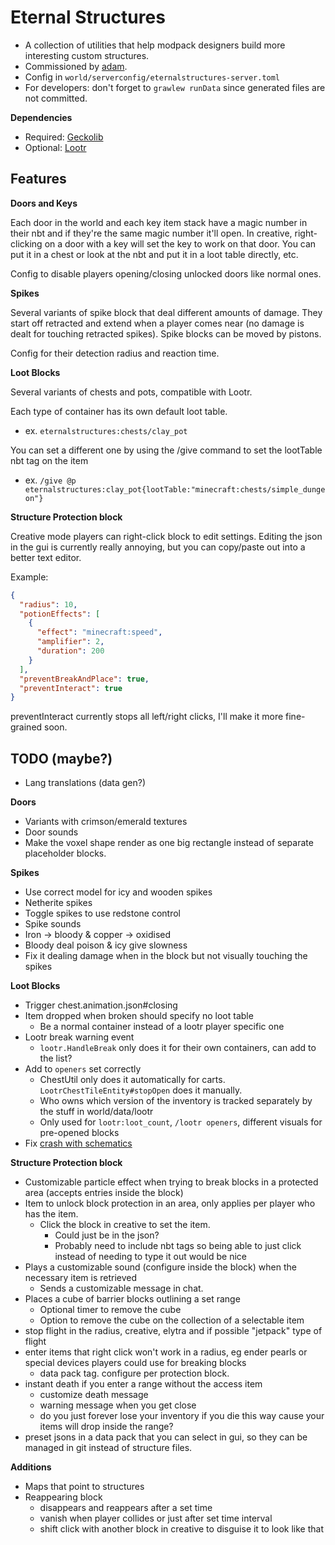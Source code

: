 # Eternal Structures 

- A collection of utilities that help modpack designers build more interesting custom structures.
- Commissioned by [adam](https://www.curseforge.com/members/adam98991/projects).
- Config in `world/serverconfig/eternalstructures-server.toml`
- For developers: don't forget to `grawlew runData` since generated files are not committed. 

**Dependencies**

- Required: [Geckolib](https://www.curseforge.com/minecraft/mc-mods/geckolib)
- Optional: [Lootr](https://www.curseforge.com/minecraft/mc-mods/lootr)

## Features

**Doors and Keys**

Each door in the world and each key item stack have a magic number in their nbt and if they're the same magic number it'll open. 
In creative, right-clicking on a door with a key will set the key to work on that door. 
You can put it in a chest or look at the nbt and put it in a loot table directly, etc.

Config to disable players opening/closing unlocked doors like normal ones. 

**Spikes**

Several variants of spike block that deal different amounts of damage. 
They start off retracted and extend when a player comes near (no damage is dealt for touching retracted spikes). 
Spike blocks can be moved by pistons. 

Config for their detection radius and reaction time. 

**Loot Blocks**

Several variants of chests and pots, compatible with Lootr.

Each type of container has its own default loot table. 
- ex. `eternalstructures:chests/clay_pot`

You can set a different one by using the /give command to set the lootTable nbt tag on the item 
- ex. `/give @p eternalstructures:clay_pot{lootTable:"minecraft:chests/simple_dungeon"}`


**Structure Protection block**

Creative mode players can right-click block to edit settings. 
Editing the json in the gui is currently really annoying, but you can copy/paste out into a better text editor. 

Example:
```json
{
  "radius": 10,
  "potionEffects": [
    {
      "effect": "minecraft:speed",
      "amplifier": 2,
      "duration": 200
    }
  ],
  "preventBreakAndPlace": true,
  "preventInteract": true
}
```

preventInteract currently stops all left/right clicks, I'll make it more fine-grained soon. 

## TODO (maybe?)

- Lang translations (data gen?)

**Doors**

- Variants with crimson/emerald textures
- Door sounds
- Make the voxel shape render as one big rectangle instead of separate placeholder blocks. 

**Spikes**

- Use correct model for icy and wooden spikes
- Netherite spikes 
- Toggle spikes to use redstone control
- Spike sounds
- Iron -> bloody & copper -> oxidised 
- Bloody deal poison & icy give slowness 
- Fix it dealing damage when in the block but not visually touching the spikes 

**Loot Blocks**

- Trigger chest.animation.json#closing
- Item dropped when broken should specify no loot table
  - Be a normal container instead of a lootr player specific one
- Lootr break warning event 
  - `lootr.HandleBreak` only does it for their own containers, can add to the list?
- Add to `openers` set correctly 
  - ChestUtil only does it automatically for carts. `LootrChestTileEntity#stopOpen` does it manually.
  - Who owns which version of the inventory is tracked separately by the stuff in world/data/lootr
  - Only used for `lootr:loot_count`, `/lootr openers`, different visuals for pre-opened blocks
- Fix [crash with schematics](https://github.com/adam9899/MCE2/issues/119)

**Structure Protection block**

- Customizable particle effect when trying to break blocks in a protected area (accepts entries inside the block)
- Item to unlock block protection in an area, only applies per player who has the item. 
  - Click the block in creative to set the item. 
    - Could just be in the json? 
    - Probably need to include nbt tags so being able to just click instead of needing to type it out would be nice 
- Plays a customizable sound (configure inside the block) when the necessary item is retrieved 
  - Sends a customizable message in chat.
- Places a cube of barrier blocks outlining a set range
  - Optional timer to remove the cube 
  - Option to remove the cube on the collection of a selectable item
- stop flight in the radius, creative, elytra and if possible "jetpack" type of flight
- enter items that right click won't work in a radius, eg ender pearls or special devices players could use for breaking blocks
   - data pack tag. configure per protection block.
- instant death if you enter a range without the access item
  - customize death message 
  - warning message when you get close
  - do you just forever lose your inventory if you die this way cause your items will drop inside the range?
- preset jsons in a data pack that you can select in gui, so they can be managed in git instead of structure files. 

**Additions**

- Maps that point to structures 
- Reappearing block 
  - disappears and reappears after a set time
  - vanish when player collides or just after set time interval 
  - shift click with another block in creative to disguise it to look like that